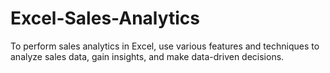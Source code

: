 # Excel-Sales-Analytics
To perform sales analytics in Excel, use various features and techniques to analyze sales data, gain insights, and make data-driven decisions.
